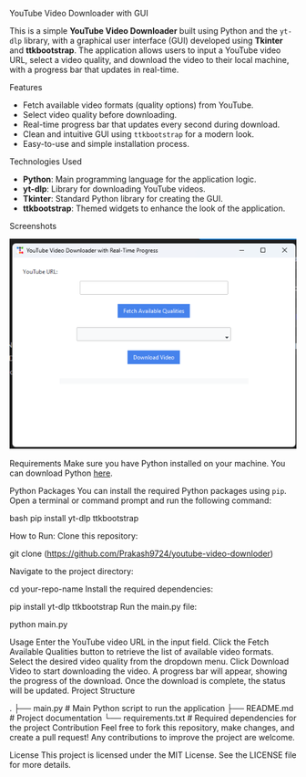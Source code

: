 YouTube Video Downloader with GUI

This is a simple **YouTube Video Downloader** built using Python and the `yt-dlp` library, with a graphical user interface (GUI) developed using **Tkinter** and **ttkbootstrap**. The application allows users to input a YouTube video URL, select a video quality, and download the video to their local machine, with a progress bar that updates in real-time.

Features
- Fetch available video formats (quality options) from YouTube.
- Select video quality before downloading.
- Real-time progress bar that updates every second during download.
- Clean and intuitive GUI using `ttkbootstrap` for a modern look.
- Easy-to-use and simple installation process.

Technologies Used
- **Python**: Main programming language for the application logic.
- **yt-dlp**: Library for downloading YouTube videos.
- **Tkinter**: Standard Python library for creating the GUI.
- **ttkbootstrap**: Themed widgets to enhance the look of the application.

Screenshots

![Main Window](https://github.com/Prakash9724/youtube-video-downloder/blob/main/imageofmodel.png)

Requirements
Make sure you have Python installed on your machine. You can download Python [here](https://www.python.org/downloads/).



Python Packages
You can install the required Python packages using `pip`. Open a terminal or command prompt and run the following command:

bash
pip install yt-dlp ttkbootstrap


How to Run:
Clone this repository:

git clone (https://github.com/Prakash9724/youtube-video-downloder)


Navigate to the project directory:


cd your-repo-name
Install the required dependencies:


pip install yt-dlp ttkbootstrap
Run the main.py file:


python main.py




Usage
Enter the YouTube video URL in the input field.
Click the Fetch Available Qualities button to retrieve the list of available video formats.
Select the desired video quality from the dropdown menu.
Click Download Video to start downloading the video.
A progress bar will appear, showing the progress of the download. Once the download is complete, the status will be updated.
Project Structure


.
├── main.py                # Main Python script to run the application
├── README.md              # Project documentation
└── requirements.txt       # Required dependencies for the project
Contribution
Feel free to fork this repository, make changes, and create a pull request! Any contributions to improve the project are welcome.

License
This project is licensed under the MIT License. See the LICENSE file for more details.


